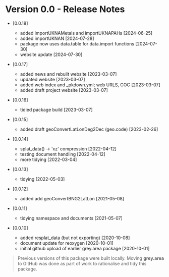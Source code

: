 # Version 0.0 - Release Notes

* [0.0.18]
    * added importUKNAMetals and importUKNAPAHs [2024-06-25] 
    * added importUKNAN [2024-07-28]  
    * package now uses data.table for data.import functions [2024-07-30] 
    * website update [2024-07-30]

* [0.0.17]
    * added news and rebuilt website [2023-03-07]
    * updated website [2023-03-07]
    * added web index and _pkdown.yml; web URLS, COC [2023-03-07]
    * added draft project website [2023-03-07]

* [0.0.16]
    * tidied package build [2023-03-07]

* [0.0.15]
    * added draft geoConvertLatLonDeg2Dec (geo.code) [2023-02-26]

* [0.0.14]
    * splat_data() -> 'xz' compression [2022-04-12]
    * testing document handling [2022-04-12]
    * more tidying [2022-03-04]
    
* [0.0.13]
    * tidying [2022-05-03]
    
* [0.0.12]
    * added add geoConvertBNG2LatLon [2021-05-08]

* [0.0.11] 
    * tidying namespace and documents [2021-05-07] 

* [0.0.10] 
    * added resplat_data (but not exporting) [2020-10-08] 
    * document update for reoxygen [2020-10-01]
    * initial github upload of earlier grey.area package [2020-10-01]

> Previous versions of this package were built locally. Moving __grey.area__ to GitHub was done as part of work to rationalise and tidy this package.  
    

